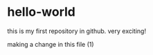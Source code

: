 # hello-world
this is my first repository in github. very exciting!

making a change in this file (1)
